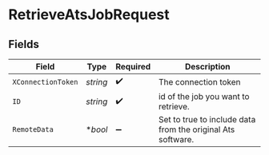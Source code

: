 # RetrieveAtsJobRequest


## Fields

| Field                                                       | Type                                                        | Required                                                    | Description                                                 |
| ----------------------------------------------------------- | ----------------------------------------------------------- | ----------------------------------------------------------- | ----------------------------------------------------------- |
| `XConnectionToken`                                          | *string*                                                    | :heavy_check_mark:                                          | The connection token                                        |
| `ID`                                                        | *string*                                                    | :heavy_check_mark:                                          | id of the job you want to retrieve.                         |
| `RemoteData`                                                | **bool*                                                     | :heavy_minus_sign:                                          | Set to true to include data from the original Ats software. |